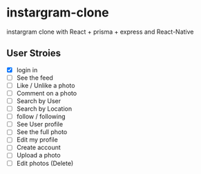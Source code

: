 # instargram-clone

instargram clone with React + prisma + express and React-Native

## User Stroies

- [x] login in
- [ ] See the feed
- [ ] Like / Unlike a photo
- [ ] Comment on a photo
- [ ] Search by User
- [ ] Search by Location
- [ ] follow / following
- [ ] See User profile
- [ ] See the full photo
- [ ] Edit my profile
- [ ] Create account
- [ ] Upload a photo
- [ ] Edit photos (Delete)
